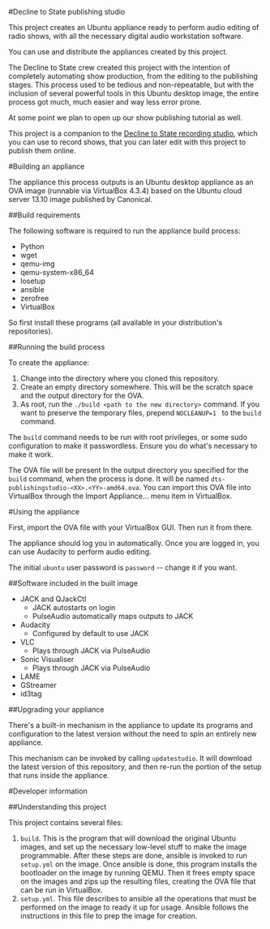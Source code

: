 #Decline to State publishing studio

This project creates an Ubuntu appliance ready to perform audio editing of radio shows, with all the necessary digital audio workstation software.

You can use and distribute the appliances created by this project.

The Decline to State crew created this project with the intention of completely automating show production, from the editing to the publishing stages.  This process used to be tedious and non-repeatable, but with the inclusion of several powerful tools in this Ubuntu desktop image, the entire process got much, much easier and way less error prone.

At some point we plan to open up our show publishing tutorial as well.

This project is a companion to the
[Decline to State recording studio](https://github.com/Rudd-O/dts-recordingstudio),
which you can use to record shows, that you can later edit with this project to
publish them online.

#Building an appliance

The appliance this process outputs is an Ubuntu desktop appliance as an OVA image (runnable via VirtualBox 4.3.4) based on the Ubuntu cloud server 13.10 image published by Canonical.

##Build requirements

The following software is required to run the appliance build process:

- Python
- wget
- qemu-img
- qemu-system-x86_64
- losetup
- ansible
- zerofree
- VirtualBox

So first install these programs (all available in your distribution's repositories).

##Running the build process

To create the appliance:

1. Change into the directory where you cloned this repository.
2. Create an empty directory somewhere.  This will be the scratch space and the output directory for the OVA.
3. As root, run the `./build <path to the new directory>` command.  If you want to preserve the temporary files, prepend `NOCLEANUP=1 ` to the `build` command.

The `build` command needs to be run with root privileges, or some sudo configuration to make it passwordless.  Ensure you do what's necessary to make it work.

The OVA file will be present In the output directory you specified for the `build` command, when the process is done.  It will be named `dts-publishingstudio-<XX>.<YY>-amd64.ova`.
You can import this OVA file into VirtualBox through the Import Appliance... menu item in VirtualBox.

#Using the appliance

First, import the OVA file with your VirtualBox GUI.  Then run it from there.

The appliance should log you in automatically.  Once you are logged in, you can use Audacity to perform audio editing.

The initial `ubuntu` user password is `password` -- change it if you want.

##Software included in the built image

- JACK and QJackCtl
  - JACK autostarts on login
  - PulseAudio automatically maps outputs to JACK
- Audacity
  - Configured by default to use JACK
- VLC
  - Plays through JACK via PulseAudio
- Sonic Visualiser
  - Plays through JACK via PulseAudio
- LAME
- GStreamer
- id3tag

##Upgrading your appliance

There's a built-in mechanism in the appliance to update its programs and configuration to the latest version without the need to spin an entirely new appliance.

This mechanism can be invoked by calling `updatestudio`.  It will download the latest version of this repository, and then re-run the portion of the setup that runs inside the appliance.

#Developer information

##Understanding this project

This project contains several files:

1. `build`.  This is the program that will download the original Ubuntu images, and set up the necessary low-level stuff to make the image programmable.  After these steps are done, ansible is invoked to run `setup.yml` on the image.  Once ansible is done, this program installs the bootloader on the image by running QEMU.  Then it frees empty space on the images and zips up the resulting files, creating the OVA file that can be run in VirtualBox.
2. `setup.yml`.  This file describes to ansible all the operations that must be performed on the image to ready it up for usage.  Ansible follows the instructions in this file to prep the image for creation.
